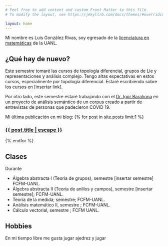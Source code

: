 ```yaml
---
# Feel free to add content and custom Front Matter to this file.
# To modify the layout, see https://jekyllrb.com/docs/themes/#overriding-theme-defaults

layout: home
---
```


Mi nombre es Luis González Rivas, soy egresado de la [licenciatura en matemáticas](http://www.fcfm.uanl.mx/es/Matematicas) de la UANL. 


## ¿Qué hay de nuevo?
Este semestre tomaré las cursos de topología diferencial, grupos de Lie y representaciones y análisis complejo. Tengo altas expectativas en estos cursos, especialmente por topología diferencial. Estaré escribiendo sobre los cursos en [insertar link].

Por otro lado, este semestre estaré trabajando con el [Dr. Igor Barahona](https://www.matem.unam.mx/fsd/igor) en un proyecto de análisis semántico de un corpus creado a partir de entrevistas de personas que padecieron COVID 19.

Mi última publicación en mi blog: {% for post in site.posts limit:1 %}
  <h3>
  	<a class="post-link" href="{{ post.url | relative_url }}">
  		{{ post.title | escape }}
    </a>
   </h3>
{% endfor %}


## Clases

Durante 

* Álgebra abstracta I (Teoría de grupos), semestre [insertar semestre] FCFM-UANL.
* Álgebra abstracta II (Teoría de anillos y campos), semestre [insertar semestre]; FCFM-UANL.
* Teoría de la medida; semestre; FCFM-UANL.
* Análisis matemático II, semestre ; FCFM-UANL.
* Cálculo vectorial, semestre ; FCFM UANL.

## Hobbies

En mi tiempo libre me gusta jugar ajedrez y jugar 
